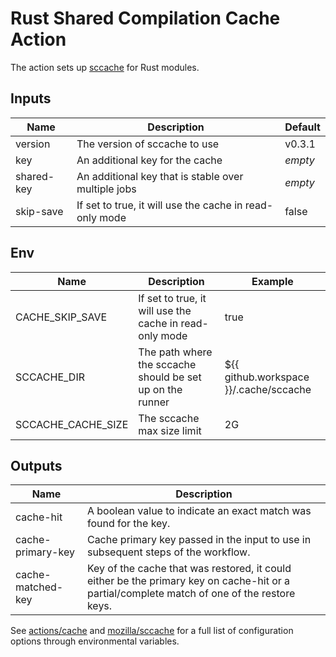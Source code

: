 # Rust Shared Compilation Cache Action

The action sets up [sccache](https://github.com/mozilla/sccache) for Rust modules.

## Inputs

| Name | Description | Default |
| --- | --- | --- |
| version | The version of sccache to use | v0.3.1 |
| key | An additional key for the cache | *empty* |
| shared-key | An additional key that is stable over multiple jobs | *empty* |
| skip-save | If set to true, it will use the cache in read-only mode | false |

## Env

| Name | Description | Example |
| --- | --- | --- |
| CACHE_SKIP_SAVE | If set to true, it will use the cache in read-only mode | true |
| SCCACHE_DIR | The path where the sccache should be set up on the runner | ${{ github.workspace }}/.cache/sccache |
| SCCACHE_CACHE_SIZE | The sccache max size limit | 2G |

## Outputs

| Name | Description |
| --- | --- |
| cache-hit | A boolean value to indicate an exact match was found for the key. |
| cache-primary-key | Cache primary key passed in the input to use in subsequent steps of the workflow. |
| cache-matched-key | Key of the cache that was restored, it could either be the primary key on cache-hit or a partial/complete match of one of the restore keys. |

See [actions/cache](https://github.com/actions/cache/blob/64daede5552c68991cba51f3bc0ac2bc26945a11/README.md#environment-variables) and [mozilla/sccache](https://github.com/mozilla/sccache) for a full list of configuration options through environmental variables.
